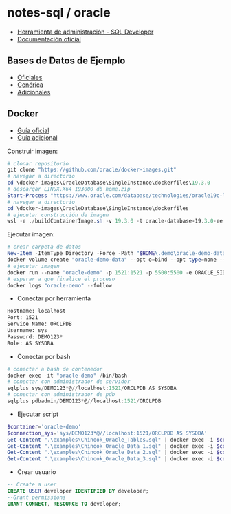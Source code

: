 # notes-sql / oracle

- [Herramienta de administración - SQL Developer](https://www.oracle.com/database/sqldeveloper/technologies/download/)
- [Documentación oficial](https://docs.oracle.com/en/database/oracle/oracle-database/19/index.html)

## Bases de Datos de Ejemplo

- [Oficiales](https://github.com/oracle-samples/db-sample-schemas/releases)
- [Genérica](https://github.com/lerocha/chinook-database)
- [Adicionales](https://dataedo.com/kb/databases/oracle/sample-databases)

## Docker

- [Guía oficial](https://github.com/oracle/docker-images/blob/main/OracleDatabase/SingleInstance/README.md)
- [Guía adicional](https://github.com/steveswinsburg/oracle19c-docker)

Construir imagen:

```powershell
# clonar repositorio
git clone "https://github.com/oracle/docker-images.git"
# navegar a directorio
cd \docker-images\OracleDatabase\SingleInstance\dockerfiles\19.3.0
# descargar LINUX.X64_193000_db_home.zip
Start-Process "https://www.oracle.com/database/technologies/oracle19c-linux-downloads.html"
# navegar a directorio
cd \docker-images\OracleDatabase\SingleInstance\dockerfiles
# ejecutar construcción de imagen
wsl -e ./buildContainerImage.sh -v 19.3.0 -t oracle-database-19.3.0-ee -e
```

Ejecutar imagen:

```powershell
# crear carpeta de datos
New-Item -ItemType Directory -Force -Path "$HOME\.demo\oracle-demo-data"
docker volume create "oracle-demo-data" --opt o=bind --opt type=none --opt device="$HOME\.demo\oracle-demo-data"
# ejecutar imagen
docker run --name "oracle-demo" -p 1521:1521 -p 5500:5500 -e ORACLE_SID=ORCLSID -e ORACLE_PDB=ORCLPDB -e ORACLE_PWD=DEMO123* -e INIT_SGA_SIZE=3096 -e INIT_PGA_SIZE=1024 -v "oracle-demo-data:/opt/oracle/oradata" -d "oracle-database-19.3.0-ee"
# esperar a que finalice el proceso
docker logs "oracle-demo" --follow
```

- Conectar por herramienta

```txt
Hostname: localhost
Port: 1521
Service Name: ORCLPDB
Username: sys
Password: DEMO123*
Role: AS SYSDBA
```

- Conectar por bash

```powershell
# conectar a bash de contenedor
docker exec -it "oracle-demo" /bin/bash
# conectar con administrador de servidor
sqlplus sys/DEMO123*@//localhost:1521/ORCLPDB AS SYSDBA
# conectar con administrador de pdb
sqlplus pdbadmin/DEMO123*@//localhost:1521/ORCLPDB
```

- Ejecutar script

```powershell
$container='oracle-demo'
$connection_sys='sys/DEMO123*@//localhost:1521/ORCLPDB AS SYSDBA'
Get-Content ".\examples\Chinook_Oracle_Tables.sql" | docker exec -i $container sqlplus $connection_sys
Get-Content ".\examples\Chinook_Oracle_Data_1.sql" | docker exec -i $container sqlplus $connection_sys
Get-Content ".\examples\Chinook_Oracle_Data_2.sql" | docker exec -i $container sqlplus $connection_sys
Get-Content ".\examples\Chinook_Oracle_Data_3.sql" | docker exec -i $container sqlplus $connection_sys
```

- Crear usuario

```sql
-- Create a user
CREATE USER developer IDENTIFIED BY developer;
--Grant permissions
GRANT CONNECT, RESOURCE TO developer;
```

